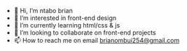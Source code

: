 - 👋 Hi, I’m ntabo brian
- 👀 I’m interested in front-end design
- 🌱 I’m currently learning html/css & js
- 💞️ I’m looking to collaborate on front-end projects
- 📫 How to reach me on email brianombui254@gmail.com

<!---
brianacademy/brianacademy is a ✨ special ✨ repository because its `README.md` (this file) appears on your GitHub profile.
You can click the Preview link to take a look at your changes.
--->
